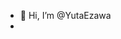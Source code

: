 - 👋 Hi, I’m @YutaEzawa
- 
<!---
YutaEzawa/YutaEzawa is a ✨ special ✨ repository because its `README.md` (this file) appears on your GitHub profile.
You can click the Preview link to take a look at your changes.
--->
